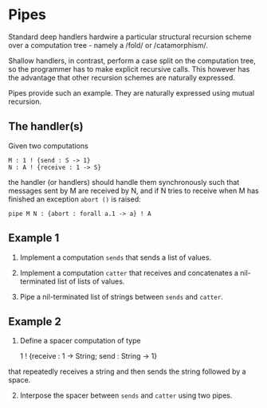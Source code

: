 # Pipes

Standard deep handlers hardwire a particular structural recursion
scheme over a computation tree - namely a /fold/ or /catamorphism/.

Shallow handlers, in contrast, perform a case split on the computation
tree, so the programmer has to make explicit recursive calls. This
however has the advantage that other recursion schemes are naturally
expressed.

Pipes provide such an example. They are naturally expressed using
mutual recursion.

## The handler(s)

Given two computations

    M : 1 ! {send : S -> 1}
    N : A ! {receive : 1 -> S}

the handler (or handlers) should handle them synchronously such that
messages sent by M are received by N, and if N tries to receive when M
has finished an exception `abort ()` is raised:

    pipe M N : {abort : forall a.1 -> a} ! A

## Example 1

1. Implement a computation `sends` that sends a list of values.

2. Implement a computation `catter` that receives and concatenates a
nil-terminated list of lists of values.

3. Pipe a nil-terminated list of strings between `sends` and `catter`.

## Example 2

1. Define a spacer computation of type

    1 ! {receive : 1 -> String; send : String -> 1}

that repeatedly receives a string and then sends the string followed
by a space.

2. Interpose the spacer between `sends` and `catter` using two pipes.
